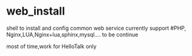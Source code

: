 # web_install
shell to install and config common web service 
currently support
#PHP, Nginx,LUA,Nginx+lua,sphinx,mysql....
to be continue

most of time,work for HelloTalk only
